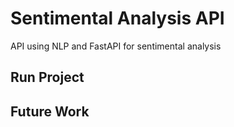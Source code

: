 # Sentimental Analysis API 

API using NLP and FastAPI for sentimental analysis

## Run Project 

## Future Work
